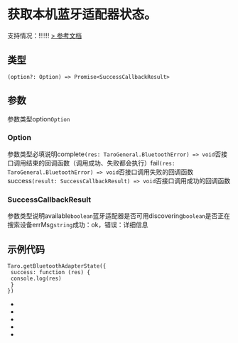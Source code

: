 # 获取本机蓝牙适配器状态。
支持情况：!!!!!!
[> 参考文档
](https://developers.weixin.qq.com/miniprogram/dev/api/device/bluetooth/wx.getBluetoothAdapterState.html)
## 类型[​](getBluetoothAdapterState.html#类型)
```tsx
(option?: Option) => Promise<SuccessCallbackResult>
```

## 参数[​](getBluetoothAdapterState.html#参数)
参数类型option`Option`
### Option[​](getBluetoothAdapterState.html#option)
参数类型必填说明complete`(res: TaroGeneral.BluetoothError) => void`否接口调用结束的回调函数（调用成功、失败都会执行）fail`(res: TaroGeneral.BluetoothError) => void`否接口调用失败的回调函数success`(result: SuccessCallbackResult) => void`否接口调用成功的回调函数
### SuccessCallbackResult[​](getBluetoothAdapterState.html#successcallbackresult)
参数类型说明available`boolean`蓝牙适配器是否可用discovering`boolean`是否正在搜索设备errMsg`string`成功：ok，错误：详细信息
## 示例代码[​](getBluetoothAdapterState.html#示例代码)
```tsx
Taro.getBluetoothAdapterState({
 success: function (res) {
 console.log(res)
 }
})
```

- 
- 

- 
- 

-
